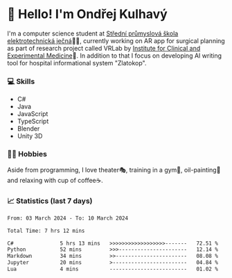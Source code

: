 # 👋 Hello! I'm Ondřej Kulhavý

I'm a computer science student at [Střední průmyslová škola elektrotechnická ječná](https://www.spsejecna.cz/)👨‍🎓, currently working on AR app for surgical planning as part of research project called VRLab by [Institute for Clinical and Experimental Medicine](https://www.ikem.cz/en/)🏥.
In addition to that I focus on developing AI writing tool for hospital informational system "Zlatokop".

### 💻 Skills
- C#
- Java
- JavaScript
- TypeScript
- Blender
- Unity 3D

### 🏋️‍♂️ Hobbies

Aside from programming, I love theater🎭, training in a gym💪, oil-painting🎨 and relaxing with cup of coffee☕.
### 📈 Statistics (last 7 days)
<!--START_SECTION:waka-->

```txt
From: 03 March 2024 - To: 10 March 2024

Total Time: 7 hrs 12 mins

C#               5 hrs 13 mins   >>>>>>>>>>>>>>>>>>-------   72.51 %
Python           52 mins         >>>----------------------   12.14 %
Markdown         34 mins         >>-----------------------   08.08 %
Jupyter          20 mins         >------------------------   04.84 %
Lua              4 mins          -------------------------   01.02 %
```

<!--END_SECTION:waka-->



